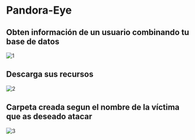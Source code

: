 # Pandora-Eye

## Obten información de un usuario combinando tu base de datos
![1](https://github.com/Tuch0/Pandora-Eye/assets/78491659/e007717e-0b66-42c3-94ac-e55d0ccd1ae0)

## Descarga sus recursos
![2](https://github.com/Tuch0/Pandora-Eye/assets/78491659/3b5aaa97-e2b1-4b26-b0b7-f50316b9d562)

## Carpeta creada segun el nombre de la víctima que as deseado atacar
![3](https://github.com/Tuch0/Pandora-Eye/assets/78491659/3f4d48a5-cc8a-48ae-ba64-de1638e9bb90)
